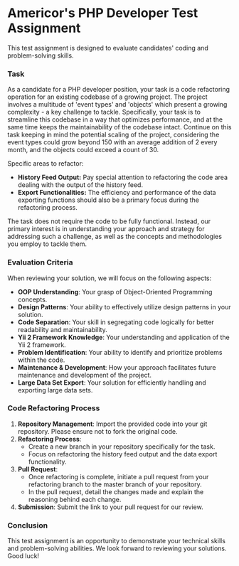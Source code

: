 # Americor's PHP Developer Test Assignment

This test assignment is designed to evaluate candidates' coding and problem-solving skills.

### Task

As a candidate for a PHP developer position, your task is a code refactoring operation for an existing codebase of a growing project. The project involves a multitude of 'event types' and 'objects' which present a growing complexity - a key challenge to tackle.
Specifically, your task is to streamline this codebase in a way that optimizes performance, and at the same time keeps the maintainability of the codebase intact.
Continue on this task keeping in mind the potential scaling of the project, considering the event types could grow beyond 150 with an average addition of 2 every month, and the objects could exceed a count of 30.

Specific areas to refactor:
- **History Feed Output:** Pay special attention to refactoring the code area dealing with the output of the history feed.
- **Export Functionalities:** The efficiency and performance of the data exporting functions should also be a primary focus during the refactoring process.

The task does not require the code to be fully functional. Instead, our primary interest is in understanding your approach and strategy for addressing such a challenge, as well as the concepts and methodologies you employ to tackle them.

### Evaluation Criteria

When reviewing your solution, we will focus on the following aspects:

- **OOP Understanding**: Your grasp of Object-Oriented Programming concepts.
- **Design Patterns**: Your ability to effectively utilize design patterns in your solution.
- **Code Separation**: Your skill in segregating code logically for better readability and maintainability.
- **Yii 2 Framework Knowledge**: Your understanding and application of the Yii 2 framework.
- **Problem Identification**: Your ability to identify and prioritize problems within the code.
- **Maintenance & Development**: How your approach facilitates future maintenance and development of the project.
- **Large Data Set Export**: Your solution for efficiently handling and exporting large data sets.

### Code Refactoring Process

1. **Repository Management**: Import the provided code into your git repository. Please ensure not to fork the original code.
2. **Refactoring Process**:
   - Create a new branch in your repository specifically for the task.
   - Focus on refactoring the history feed output and the data export functionality.
3. **Pull Request**:
   - Once refactoring is complete, initiate a pull request from your refactoring branch to the master branch of your repository.
   - In the pull request, detail the changes made and explain the reasoning behind each change.
4. **Submission**: Submit the link to your pull request for our review.

### Conclusion

This test assignment is an opportunity to demonstrate your technical skills and problem-solving abilities. We look forward to reviewing your solutions. Good luck!